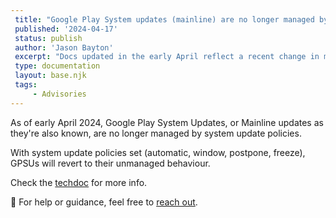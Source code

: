 ```yaml
---
 title: "Google Play System updates (mainline) are no longer managed by System Update policies"
 published: '2024-04-17'
 status: publish
 author: 'Jason Bayton'
 excerpt: "Docs updated in the early April reflect a recent change in management strategy for GPSU"
 type: documentation
 layout: base.njk
 tags:
     - Advisories
---
```

As of early April 2024, Google Play System Updates, or Mainline updates as they're also known, are no longer managed by system update policies. 

With system update policies set (automatic, window, postpone, freeze), GPSUs will revert to their unmanaged behaviour. 

Check the [techdoc](/android/gpsu-system-update/) for more info.

🛟 For help or guidance, feel free to [reach out](/support/).